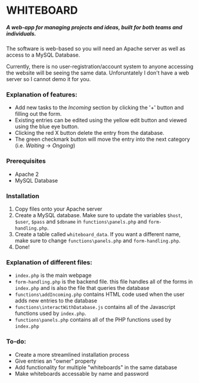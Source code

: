 # WHITEBOARD

##### A web-app for managing projects and ideas, built for both teams and individuals.

The software is web-based so you will need an Apache server as well as access to a MySQL Database. 

Currently, there is no user-registration/account system to anyone accessing the website will be seeing the same data. Unforuntately I don't have a web server so I cannot demo it for you.

### Explanation of features:

* Add new tasks to the *Incoming* section by clicking the '+' button and filling out the form. 
* Existing entries can be edited using the yellow edit button and viewed using the blue eye button.
* Clicking the red X button delete the entry from the database.
* The green checkmark button will move the entry into the next category (i.e. *Waiting* -> *Ongoing*)

### Prerequisites
* Apache 2
* MySQL Database

### Installation
1. Copy files onto your Apache server
2. Create a MySQL database. Make sure to update the variables `$host`, `$user`, `$pass` and `$dbname` in `functions\panels.php` and `form-handling.php`.
3. Create a table called `whiteboard_data`. If you want a different name, make sure to change `functions\panels.php` and `form-handling.php`.
4. Done!

### Explanation of different files:
* `index.php` is the main webpage
* `form-handling.php` is the backend file. this file handles all of the forms in `index.php` and is also the file that queries the database
* `functions\addIncoming.php` contains HTML code used when the user adds new entries to the database
* `functions\interactWithDatabase.js` contains all of the Javascript functions used by `index.php`.
* `functions\panels.php` contains all of the PHP functions used by `index.php`

### To-do:
* Create a more streamlined installation process
* Give entries an "owner" property
* Add functionality for multiple "whiteboards" in the same database
* Make whiteboards accessable by name and password